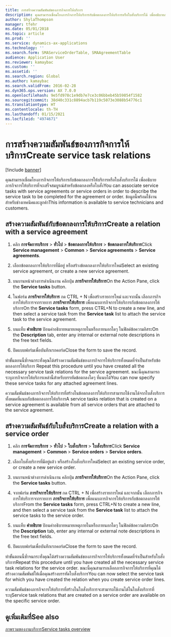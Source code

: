 ```yaml
---
title: การสร้างความสัมพันธ์ของภารกิจการให้บริการ
description: คุณสามารถเชื่อมโยงภารกิจการให้บริการกับข้อตกลงการให้บริการหรือใบสั่งบริการได้ เพื่ออธิบายภารกิจการให้บริการที่จะเสร็จสมบูรณ์สำหรับข้อตกลงหรือใบสั่ง
author: ShylaThompson
manager: tfehr
ms.date: 05/01/2018
ms.topic: article
ms.prod: ''
ms.service: dynamics-ax-applications
ms.technology: ''
ms.search.form: SMAServiceOrderTable, SMAAgreementTable
audience: Application User
ms.reviewer: kamaybac
ms.custom: ''
ms.assetid: ''
ms.search.region: Global
ms.author: kamaybac
ms.search.validFrom: 2016-02-28
ms.dyn365.ops.version: AX 7.0.0
ms.openlocfilehash: 9e5fd978c1e9db7e7ce3c06bbeb45b59854f1582
ms.sourcegitcommit: 38d40c331c8894acb7b119c5073e3088b54776c1
ms.translationtype: HT
ms.contentlocale: th-TH
ms.lasthandoff: 01/15/2021
ms.locfileid: "4974671"
---
```

# <a name="create-service-task-relations"></a><span data-ttu-id="e9167-103">การสร้างความสัมพันธ์ของภารกิจการให้บริการ</span><span class="sxs-lookup"><span data-stu-id="e9167-103">Create service task relations</span></span>    

[!include [banner](../includes/banner.md)]

<span data-ttu-id="e9167-104">คุณสามารถเชื่อมโยงภารกิจการให้บริการกับข้อตกลงการให้บริการหรือใบสั่งบริการได้ เพื่ออธิบายภารกิจการให้บริการที่จะเสร็จสมบูรณ์สำหรับข้อตกลงหรือใบสั่ง</span><span class="sxs-lookup"><span data-stu-id="e9167-104">You can associate service tasks with service agreements or service orders in order to describe the service task to be completed for the agreement or order.</span></span> <span data-ttu-id="e9167-105">ข้อมูลนี้พร้อมใช้งานสำหรับช่างเทคนิคและลูกค้า</span><span class="sxs-lookup"><span data-stu-id="e9167-105">This information is available to service technicians and customers.</span></span>

## <a name="create-a-relation-with-a-service-agreement"></a><span data-ttu-id="e9167-106">สร้างความสัมพันธ์กับข้อตกลงการให้บริการ</span><span class="sxs-lookup"><span data-stu-id="e9167-106">Create a relation with a service agreement</span></span>

1.  <span data-ttu-id="e9167-107">คลิก **การจัดการบริการ** \> **ทั่วไป** \> **ข้อตกลงการให้บริการ** \> **ข้อตกลงการให้บริการ**</span><span class="sxs-lookup"><span data-stu-id="e9167-107">Click **Service management** \> **Common** \> **Service agreements** \> **Service agreements**.</span></span>

2.  <span data-ttu-id="e9167-108">เลือกข้อตกลงการให้บริการที่มีอยู่ หรือสร้างข้อตกลงการให้บริการใหม่</span><span class="sxs-lookup"><span data-stu-id="e9167-108">Select an existing service agreement, or create a new service agreement.</span></span>

3.  <span data-ttu-id="e9167-109">บนบานหน้าต่างการดำเนินงาน คลิกปุ่ม **ภารกิจการให้บริการ**</span><span class="sxs-lookup"><span data-stu-id="e9167-109">On the Action Pane, click the **Service tasks** button.</span></span>

4.  <span data-ttu-id="e9167-110">ในฟอร์ม **ภารกิจการให้บริการ** กด CTRL + N เพื่อสร้างรายการใหม่ และจากนั้น เลือกภารกิจการให้บริการจากรายการ **ภารกิจการให้บริการ** เพื่อแนบภารกิจการให้บริการกับข้อตกลงการให้บริการ</span><span class="sxs-lookup"><span data-stu-id="e9167-110">On the **Service tasks** form, press CTRL+N to create a new line, and then select a service task from the **Service task** list to attach the service task to the service agreement.</span></span>

5.  <span data-ttu-id="e9167-111">บนแท็บ **คำอธิบาย** ป้อนคำอธิบายหมายเหตุภายในหรือภายนอกใดๆ ในฟิลด์ข้อความอิสระ</span><span class="sxs-lookup"><span data-stu-id="e9167-111">On the **Description** tab, enter any internal or external note descriptions in the free text fields.</span></span>

6.  <span data-ttu-id="e9167-112">ปิดแบบฟอร์มเพื่อบันทึกเรกคอร์ด</span><span class="sxs-lookup"><span data-stu-id="e9167-112">Close the form to save the record.</span></span>

<span data-ttu-id="e9167-113">ทำขั้นตอนนี้ซ้ำจนกระทั่งคุณได้สร้างความสัมพันธ์ของภารกิจการให้บริการทั้งหมดที่จำเป็นสำหรับข้อตกลงการให้บริการ </span><span class="sxs-lookup"><span data-stu-id="e9167-113">Repeat this procedure until you have created all the necessary service task relations for the service agreement.</span></span> <span data-ttu-id="e9167-114">ขณะนี้คุณสามารถระบุภารกิจการให้บริการเหล่านี้สำหรับบรรทัดข้อตกลงใดๆ ที่แนบได้</span><span class="sxs-lookup"><span data-stu-id="e9167-114">You can now specify these service tasks for any attached agreement lines.</span></span>

<span data-ttu-id="e9167-115">ความสัมพันธ์ของภารกิจการให้บริการที่สร้างในข้อตกลงการให้บริการสามารถใช้งานได้จากใบสั่งบริการทั้งหมดที่แนบกับข้อตกลงการให้บริการ</span><span class="sxs-lookup"><span data-stu-id="e9167-115">A service tasks relation that is created on a service agreement is available from all service orders that are attached to the service agreement.</span></span>

## <a name="create-a-relation-with-a-service-order"></a><span data-ttu-id="e9167-116">สร้างความสัมพันธ์กับใบสั่งบริการ</span><span class="sxs-lookup"><span data-stu-id="e9167-116">Create a relation with a service order</span></span>

1.  <span data-ttu-id="e9167-117">คลิก **การจัดการบริการ** \> **ทั่วไป** \> **ใบสั่งบริการ** \> **ใบสั่งบริการ**</span><span class="sxs-lookup"><span data-stu-id="e9167-117">Click **Service management** \> **Common** \> **Service orders** \> **Service orders**.</span></span>

2.  <span data-ttu-id="e9167-118">เลือกใบสั่งบริการที่มีอยู่แล้ว หรือสร้างใบสั่งบริการใหม่</span><span class="sxs-lookup"><span data-stu-id="e9167-118">Select an existing service order, or create a new service order.</span></span>

3.  <span data-ttu-id="e9167-119">บนบานหน้าต่างการดำเนินงาน คลิกปุ่ม **ภารกิจการให้บริการ**</span><span class="sxs-lookup"><span data-stu-id="e9167-119">On the Action Pane, click the **Service tasks** button.</span></span>

4.  <span data-ttu-id="e9167-120">จากฟอร์ม **ภารกิจการให้บริการ** กด CTRL + N เพื่อสร้างรายการใหม่ และจากนั้น เลือกภารกิจการให้บริการจากรายการ **ภารกิจการให้บริการ** เพื่อแนบภารกิจการให้บริการกับข้อตกลงการให้บริการ</span><span class="sxs-lookup"><span data-stu-id="e9167-120">From the **Service tasks** form, press CTRL+N to create a new line, and then select a service task from the **Service task** list to attach the service tasks to the service order.</span></span>

5.  <span data-ttu-id="e9167-121">บนแท็บ **คำอธิบาย** ป้อนคำอธิบายหมายเหตุภายในหรือภายนอกใดๆ ในฟิลด์ข้อความอิสระ</span><span class="sxs-lookup"><span data-stu-id="e9167-121">On the **Description** tab, enter any internal or external note descriptions in the free text fields.</span></span>

6.  <span data-ttu-id="e9167-122">ปิดแบบฟอร์มเพื่อบันทึกเรกคอร์ด</span><span class="sxs-lookup"><span data-stu-id="e9167-122">Close the form to save the record.</span></span>

<span data-ttu-id="e9167-123">ทำขั้นตอนนี้ซ้ำจนกระทั่งคุณได้สร้างความสัมพันธ์ของภารกิจการให้บริการทั้งหมดที่จำเป็นสำหรับใบสั่งบริการ</span><span class="sxs-lookup"><span data-stu-id="e9167-123">Repeat this procedure until you have created all the necessary service task relations for the service order.</span></span> <span data-ttu-id="e9167-124">ขณะนี้คุณสามารถเลือกภารกิจการให้บริการที่คุณได้สร้างความสัมพันธ์ให้เมื่อคุณสร้างบรรทัดใบสั่งบริการ</span><span class="sxs-lookup"><span data-stu-id="e9167-124">You can now select the service task for which you have created the relation when you create service order lines.</span></span>

<span data-ttu-id="e9167-125">ความสัมพันธ์ของภารกิจการให้บริการที่สร้างในใบสั่งบริการจะสามารถใช้งานได้ในใบสั่งบริการที่ระบุ</span><span class="sxs-lookup"><span data-stu-id="e9167-125">Service task relations that are created on a service order are available on the specific service order.</span></span>

## <a name="see-also"></a><span data-ttu-id="e9167-126">ดูเพิ่มเติมที่</span><span class="sxs-lookup"><span data-stu-id="e9167-126">See also</span></span>

[<span data-ttu-id="e9167-127">ภาพรวมของงานบริการ</span><span class="sxs-lookup"><span data-stu-id="e9167-127">Service tasks overview</span></span>](service-tasks.md)


  


